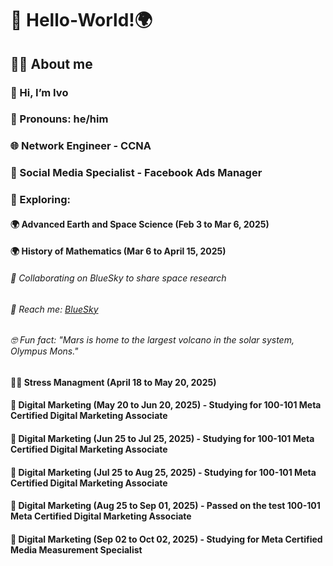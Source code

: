# 👋 Hello-World!🌍
## 🙋‍♂️ About me 
### 👋 Hi, I’m Ivo
### 👨 Pronouns: he/him
### 🌐 Network Engineer - CCNA
### 📢 Social Media Specialist - Facebook Ads Manager
### 👀 Exploring:
#### 🌍 Advanced Earth and Space Science (Feb 3 to Mar 6, 2025)
#### 🌍 History of Mathematics (Mar 6 to April 15, 2025)
###### 🔗 Collaborating on BlueSky to share space research 
###### 💬 Reach me: [BlueSky](bsky.app/profile/ivojuri.bsky.social)
###### 🤓 Fun fact: "Mars is home to the largest volcano in the solar system, Olympus Mons."
#### 🧘‍♀️ Stress Managment (April 18 to May 20, 2025)
#### 🎯 Digital Marketing (May 20 to Jun 20, 2025) - Studying for 100-101 Meta Certified Digital Marketing Associate
#### 🎯 Digital Marketing (Jun 25 to Jul 25, 2025) - Studying for 100-101 Meta Certified Digital Marketing Associate
#### 🎯 Digital Marketing (Jul 25 to Aug 25, 2025) - Studying for 100-101 Meta Certified Digital Marketing Associate
#### 🎯 Digital Marketing (Aug 25 to Sep 01, 2025) - Passed on the test 100-101 Meta Certified Digital Marketing Associate
#### 🎯 Digital Marketing (Sep 02 to Oct 02, 2025) - Studying for Meta Certified Media Measurement Specialist


